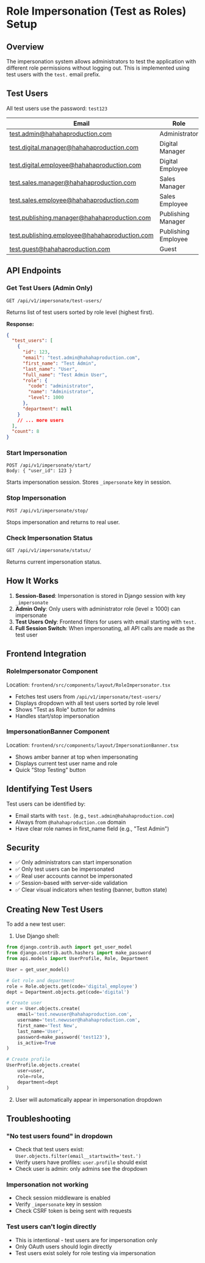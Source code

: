 # Role Impersonation (Test as Roles) Setup

## Overview
The impersonation system allows administrators to test the application with different role permissions without logging out. This is implemented using test users with the `test.` email prefix.

## Test Users

All test users use the password: `test123`

| Email | Role | Department | Level |
|-------|------|------------|-------|
| test.admin@hahahaproduction.com | Administrator | None | 1000 |
| test.digital.manager@hahahaproduction.com | Digital Manager | Digital | 300 |
| test.digital.employee@hahahaproduction.com | Digital Employee | Digital | 200 |
| test.sales.manager@hahahaproduction.com | Sales Manager | Sales | 300 |
| test.sales.employee@hahahaproduction.com | Sales Employee | Sales | 200 |
| test.publishing.manager@hahahaproduction.com | Publishing Manager | Publishing | 300 |
| test.publishing.employee@hahahaproduction.com | Publishing Employee | Publishing | 200 |
| test.guest@hahahaproduction.com | Guest | None | 100 |

## API Endpoints

### Get Test Users (Admin Only)
```
GET /api/v1/impersonate/test-users/
```

Returns list of test users sorted by role level (highest first).

**Response:**
```json
{
  "test_users": [
    {
      "id": 123,
      "email": "test.admin@hahahaproduction.com",
      "first_name": "Test Admin",
      "last_name": "User",
      "full_name": "Test Admin User",
      "role": {
        "code": "administrator",
        "name": "Administrator",
        "level": 1000
      },
      "department": null
    }
    // ... more users
  ],
  "count": 8
}
```

### Start Impersonation
```
POST /api/v1/impersonate/start/
Body: { "user_id": 123 }
```

Starts impersonation session. Stores `_impersonate` key in session.

### Stop Impersonation
```
POST /api/v1/impersonate/stop/
```

Stops impersonation and returns to real user.

### Check Impersonation Status
```
GET /api/v1/impersonate/status/
```

Returns current impersonation status.

## How It Works

1. **Session-Based**: Impersonation is stored in Django session with key `_impersonate`
2. **Admin Only**: Only users with administrator role (level ≥ 1000) can impersonate
3. **Test Users Only**: Frontend filters for users with email starting with `test.`
4. **Full Session Switch**: When impersonating, all API calls are made as the test user

## Frontend Integration

### RoleImpersonator Component
Location: `frontend/src/components/layout/RoleImpersonator.tsx`

- Fetches test users from `/api/v1/impersonate/test-users/`
- Displays dropdown with all test users sorted by role level
- Shows "Test as Role" button for admins
- Handles start/stop impersonation

### ImpersonationBanner Component
Location: `frontend/src/components/layout/ImpersonationBanner.tsx`

- Shows amber banner at top when impersonating
- Displays current test user name and role
- Quick "Stop Testing" button

## Identifying Test Users

Test users can be identified by:
- Email starts with `test.` (e.g., `test.admin@hahahaproduction.com`)
- Always from `@hahahaproduction.com` domain
- Have clear role names in first_name field (e.g., "Test Admin")

## Security

- ✅ Only administrators can start impersonation
- ✅ Only test users can be impersonated
- ✅ Real user accounts cannot be impersonated
- ✅ Session-based with server-side validation
- ✅ Clear visual indicators when testing (banner, button state)

## Creating New Test Users

To add a new test user:

1. Use Django shell:
```python
from django.contrib.auth import get_user_model
from django.contrib.auth.hashers import make_password
from api.models import UserProfile, Role, Department

User = get_user_model()

# Get role and department
role = Role.objects.get(code='digital_employee')
dept = Department.objects.get(code='digital')

# Create user
user = User.objects.create(
    email='test.newuser@hahahaproduction.com',
    username='test.newuser@hahahaproduction.com',
    first_name='Test New',
    last_name='User',
    password=make_password('test123'),
    is_active=True
)

# Create profile
UserProfile.objects.create(
    user=user,
    role=role,
    department=dept
)
```

2. User will automatically appear in impersonation dropdown

## Troubleshooting

### "No test users found" in dropdown
- Check that test users exist: `User.objects.filter(email__startswith='test.')`
- Verify users have profiles: `user.profile` should exist
- Check user is admin: only admins see the dropdown

### Impersonation not working
- Check session middleware is enabled
- Verify `_impersonate` key in session
- Check CSRF token is being sent with requests

### Test users can't login directly
- This is intentional - test users are for impersonation only
- Only OAuth users should login directly
- Test users exist solely for role testing via impersonation

